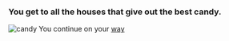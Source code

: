 ### You get to all the houses that give out the best candy.  
![candy](https://c1.staticflickr.com/3/2232/2218351961_e3d06fe880_b.jpg)
You continue on your [way](../win.md)  